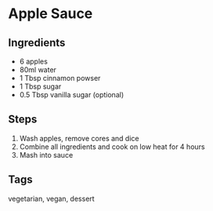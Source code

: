 # Apple Sauce

## Ingredients

* 6 apples 
* 80ml water 
* 1 Tbsp cinnamon powser
* 1 Tbsp sugar
* 0.5 Tbsp vanilla sugar (optional)

## Steps

1. Wash apples, remove cores and dice
2. Combine all ingredients and cook on low heat for 4 hours 
3. Mash into sauce

## Tags
vegetarian, vegan, dessert
